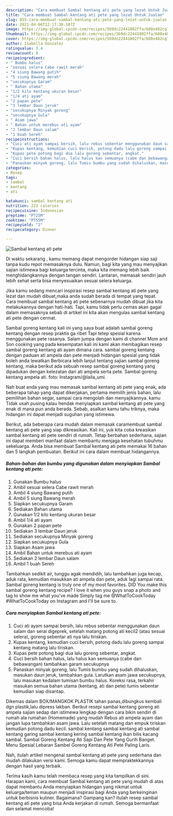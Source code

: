 ```yaml
---
description: "Cara membuat Sambal kentang ati pete yang lezat Untuk Jualan"
title: "Cara membuat Sambal kentang ati pete yang lezat Untuk Jualan"
slug: 855-cara-membuat-sambal-kentang-ati-pete-yang-lezat-untuk-jualan
date: 2021-04-06T12:17:30.107Z
image: https://img-global.cpcdn.com/recipes/5b9dc22441802ffa/680x482cq70/sambal-kentang-ati-pete-foto-resep-utama.jpg
thumbnail: https://img-global.cpcdn.com/recipes/5b9dc22441802ffa/680x482cq70/sambal-kentang-ati-pete-foto-resep-utama.jpg
cover: https://img-global.cpcdn.com/recipes/5b9dc22441802ffa/680x482cq70/sambal-kentang-ati-pete-foto-resep-utama.jpg
author: Isabella Gonzalez
ratingvalue: 3.4
reviewcount: 8
recipeingredient:
- " Bumbu halus"
- "sesuai selera Cabe rawit merah"
- "4 siung Bawang putih"
- "5 siung Bawang merah"
- "secukupnya Garam"
- " Bahan utama"
- "1/2 kilo kentang ukuran besar"
- "1/4 ati ayam"
- "2 papan pete"
- "3 lembar Daun jeruk"
- "secukupnya Minyak goreng"
- "secukupnya Gula"
- " Asam jawa"
- " Bahan untuk merebus ati ayam"
- "2 lembar Daun salam"
- "1 buah Sereh"
recipeinstructions:
- "Cuci ati ayam sampai bersih, lalu rebus sebentar menggunakan daun salam dan serai digeprek, setelah matang potong ati kecil2 (atau sesuai selera), goreng sebentar ati nya lalu tiriskan."
- "Kupas kentang, kemudian cuci bersih, potong dadu lalu goreng sampai kentang matang lalu tiriskan."
- "Kupas pete potong bagi dua lalu goreng sebentar, angkat."
- "Cuci bersih bahan halus, lalu halus kan semuanya (cabe dan bebawangan) tambahkan garam secukupnya"
- "Panaskan minyak goreng, lalu Tumis bumbu yang sudah dihaluskan, masukan daun jeruk, tambahkan gula. Larutkan asam jawa secukupnya, lalu masukan kedalam tumisan bumbu halus. Koreksi rasa, terkahir masukan semua bahan utama (kentang, ati dan pete) tumis sebentar kemudian siap disantap."
categories:
- Resep
tags:
- sambal
- kentang
- ati

katakunci: sambal kentang ati 
nutrition: 223 calories
recipecuisine: Indonesian
preptime: "PT25M"
cooktime: "PT55M"
recipeyield: "2"
recipecategory: Dinner

---
```



![Sambal kentang ati pete](https://img-global.cpcdn.com/recipes/5b9dc22441802ffa/680x482cq70/sambal-kentang-ati-pete-foto-resep-utama.jpg)

Di waktu  sekarang , kamu memang dapat mengorder hidangan siap saji tanpa kudu repot memasaknya dulu. Namun, bagi kita yang mau menyajikan sajian istimewa bagi keluarga tercinta, maka kita memang lebih baik menghidangkannya dengan tangan sendiri. Lantaran, memasak sendiri jauh lebih sehat serta bisa menyesuaikan sesuai selera keluarga.

Jika kamu sedang mencari inspirasi resep sambal kentang ati pete yang lezat dan mudah dibuat,maka anda sudah berada di tempat yang tepat. Cara membuat sambal kentang ati pete  sebenarnya mudah dibuat jika kita melakukannya dengan hati-hati. Tapi, kamu tidak perlu cemas akan gagal dalam memasaknya 
sebab di artikel ini kita akan mengulas sambal kentang ati pete dengan cermat.  

Sambal goreng kentang kali ini yang saya buat adalah sambal goreng kentang dengan resep praktis ga ribet Tapi tetep spesial karena menggunakan pete rasanya. Salam jumpa dengan kami di channel Mom and Son cooking yang pada kesempatan kali ini kami akan membagikan resep sambal goreng kentang ati ayam dimana cara. sambal goreng kentang dengan paduan ati ampela dan pete menjadi hidangan spesial yang tidak boleh anda lewatkan Berbicara lebih lanjut tentang sajian sambal goreng kentang, maka berikut ada sebuah resep sambal goreng kentang yang dipadukan dengan kelezatan dari ati ampela serta pete. Sambal goreng kentang ampela ati. foto: Instagram/@laila_umi.

Nah buat anda yang mau memasak sambal kentang ati pete yang enak, ada beberapa tahap yang dapat dikerjakan, pertama memilih jenis bahan, lalu pemilihan bahan segar, sampai cara mengolah dan menyajikannya. kamu Tidak usah pusing kalau hendak menyiapkan sambal kentang ati pete yang enak di mana pun anda berada. Sebab, asalkan kamu  tahu triknya, maka hidangan ini dapat menjadi suguhan yang istimewa.

Berikut, ada beberapa cara mudah dalam memasak caramembuat sambal kentang ati pete yang siap dikreasikan. Kali ini, yuk kita coba kreasikan sambal kentang ati pete sendiri di rumah. Tetap berbahan sederhana, sajian ini dapat memberi manfaat dalam membantu menjaga kesehatan tubuhmu sekeluarga. Anda bisa membuat Sambal kentang ati pete memakai 16 bahan dan 5 langkah pembuatan. Berikut ini cara dalam membuat hidangannya.

<!--inarticleads1-->

##### Bahan-bahan dan bumbu yang digunakan dalam menyiapkan Sambal kentang ati pete:

1. Gunakan  Bumbu halus
1. Ambil sesuai selera Cabe rawit merah
1. Ambil 4 siung Bawang putih
1. Ambil 5 siung Bawang merah
1. Siapkan secukupnya Garam
1. Sediakan  Bahan utama
1. Gunakan 1/2 kilo kentang ukuran besar
1. Ambil 1/4 ati ayam
1. Gunakan 2 papan pete
1. Sediakan 3 lembar Daun jeruk
1. Sediakan secukupnya Minyak goreng
1. Siapkan secukupnya Gula
1. Siapkan  Asam jawa
1. Ambil  Bahan untuk merebus ati ayam
1. Sediakan 2 lembar Daun salam
1. Ambil 1 buah Sereh


Tambahkan sedikit air, tunggu agak mendidih, lalu tambahkan juga kecap, aduk rata, kemudian masukkan ati ampela dan pete, aduk lagi sampai rata. Sambal goreng kentang is truly one of my most favorites. DID You make this sambal goreng kentang recipe? I love it when you guys snap a photo and tag to show me what you&#39;ve made Simply tag me @WhatToCookToday #WhatToCookToday on Instagram and I&#39;ll be sure to. 

<!--inarticleads2-->

##### Cara menyiapkan Sambal kentang ati pete:

1. Cuci ati ayam sampai bersih, lalu rebus sebentar menggunakan daun salam dan serai digeprek, setelah matang potong ati kecil2 (atau sesuai selera), goreng sebentar ati nya lalu tiriskan.
1. Kupas kentang, kemudian cuci bersih, potong dadu lalu goreng sampai kentang matang lalu tiriskan.
1. Kupas pete potong bagi dua lalu goreng sebentar, angkat.
1. Cuci bersih bahan halus, lalu halus kan semuanya (cabe dan bebawangan) tambahkan garam secukupnya
1. Panaskan minyak goreng, lalu Tumis bumbu yang sudah dihaluskan, masukan daun jeruk, tambahkan gula. Larutkan asam jawa secukupnya, lalu masukan kedalam tumisan bumbu halus. Koreksi rasa, terkahir masukan semua bahan utama (kentang, ati dan pete) tumis sebentar kemudian siap disantap.


Dikemas dalam BOX/MANGKOK PLASTIK tahan panas,dibungkus kembali dgn plastik,lalu dipress lakban. Berikut resepi sambal kentang goreng ati ampela sajian sedap dan istimewa lengkap dengan cara bikin sendiri di rumah ala rumahan (Homemade) yang mudah Rebus ati ampela ayam dan jangan lupa tambahkan asam jawa. Lalu setelah matang dan empuk tiriskan kemudian potong dadu kecil. sambal kentang sambal kentang ati sambal kentang garing sambal kentang kering sambal kentang ikan bilis kacang sambal. Sambal Goreng Kentang Ati Sapi Dan Pete Yang Gurih Banget. Menu Spesial Lebaran Sambel Goreng Kentang Ati Pete Paling Laris. 

Nah, itulah artikel mengenai  sambal kentang ati pete  yang sederhana dan mudah dilakukan versi kami. Semoga kamu dapat mempraktekkannya dengan hasil yang terbaik. 

Terima kasih kamu telah membaca resep yang kita tampilkan di sini. Harapan kami, cara membuat  Sambal kentang ati pete yang mudah di atas dapat membantu Anda menyiapkan hidangan yang nikmat untuk keluarga/teman maupun menjadi inspirasi bagi Anda yang berkeinginan untuk berbisnis kuliner. Bagaimana? Gampang kan? Itulah resep sambal kentang ati pete yang bisa Anda kerjakan di rumah. Semoga bermanfaat dan selamat mencoba!

